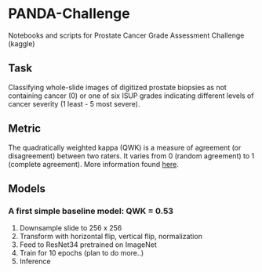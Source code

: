 # PANDA-Challenge
Notebooks and scripts for Prostate Cancer Grade Assessment Challenge (kaggle)

## Task

Classifying whole-slide images of digitized prostate biopsies as not containing cancer (0) or one of six ISUP grades indicating different levels of cancer severity (1 least - 5 most severe). 

## Metric

The quadratically weighted kappa (QWK) is a measure of agreement (or disagreement) between two raters. It varies from 0 (random agreement) to 1 (complete agreement). More information found [here](https://www.kaggle.com/c/prostate-cancer-grade-assessment/overview/evaluation). 

## Models

### A first simple baseline model: QWK = 0.53
1. Downsample slide to 256 x 256
2. Transform with horizontal flip, vertical flip, normalization
3. Feed to ResNet34 pretrained on ImageNet
4. Train for 10 epochs (plan to do more..)
5. Inference 



